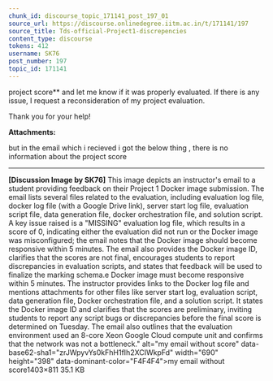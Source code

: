 ```yaml
---
chunk_id: discourse_topic_171141_post_197_01
source_url: https://discourse.onlinedegree.iitm.ac.in/t/171141/197
source_title: Tds-official-Project1-discrepencies
content_type: discourse
tokens: 412
username: SK76
post_number: 197
topic_id: 171141
---
```


 project score** and let me know if it was properly evaluated. If there is any issue, I request a reconsideration of my project evaluation.

Thank you for your help!

**Attachments:**

but in the email which i recieved i got the below thing , there is no information about the project score

---

**[Discussion Image by SK76]** This image depicts an instructor's email to a student providing feedback on their Project 1 Docker image submission. The email lists several files related to the evaluation, including evaluation log file, docker log file (with a Google Drive link), server start log file, evaluation script file, data generation file, docker orchestration file, and solution script. A key issue raised is a "MISSING" evaluation log file, which results in a score of 0, indicating either the evaluation did not run or the Docker image was misconfigured; the email notes that the Docker image should become responsive within 5 minutes. The email also provides the Docker image ID, clarifies that the scores are not final, encourages students to report discrepancies in evaluation scripts, and states that feedback will be used to finalize the marking schema.e Docker image must become responsive within 5 minutes. The instructor provides links to the Docker log file and mentions attachments for other files like server start log, evaluation script, data generation file, Docker orchestration file, and a solution script. It states the Docker image ID and clarifies that the scores are preliminary, inviting students to report any script bugs or discrepancies before the final score is determined on Tuesday. The email also outlines that the evaluation environment used an 8-core Xeon Google Cloud compute unit and confirms that the network was not a bottleneck." alt="my email without score" data-base62-sha1="zrJWpyvYs0kFhH1fIh2XCIWkpFd" width="690" height="398" data-dominant-color="F4F4F4">my email without score1403×811 35.1 KB
